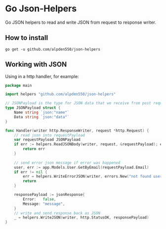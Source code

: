 # Go Json-Helpers

Go JSON helpers to read and write JSON  from request to response writer.


## How to install

```
go get -u github.com/alpden550/json-helpers
```

## Working with JSON

Using in a http handler, for example:

```go
package main

import helpers "github.com/alpden550/json-helpers"

// JSONPayload is the type for JSON data that we receive from post request
type JSONPayload struct {
	Name string `json:"name"`
	Data string `json:"data"`
}

func Handler(writer http.ResponseWriter, request *http.Request) {
	// read json into requestPayload
	var requestPayload JSONPayload
	if err := helpers.ReadJSONBody(writer, request, &requestPayload); err != nil {
		return err
	}
	
	// send error json message if error was happened
	user, err := app.Models.User.GetByEmail(requestPayload.Email)
	if err != nil {
		err = helpers.WriteErrorJSON(writer, errors.New("not found user"), http.StatusBadRequest)
		return
	}

	responsePayload := jsonResponse{
		Error:   false,
		Message: "message",
	}
	// write and send response back as JSON 	
	_ = helpers.WriteJSON(writer, http.StatusOK, responsePayload)
}
```
